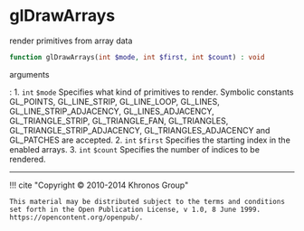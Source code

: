 # glDrawArrays
render primitives from array data

```php
function glDrawArrays(int $mode, int $first, int $count) : void
```

arguments

:    1. `int` `$mode` Specifies what kind of primitives to render. Symbolic
    constants <constant>GL_POINTS</constant>, <constant>GL_LINE_STRIP</constant>,
    <constant>GL_LINE_LOOP</constant>, <constant>GL_LINES</constant>,
    <constant>GL_LINE_STRIP_ADJACENCY</constant>,
    <constant>GL_LINES_ADJACENCY</constant>,
    <constant>GL_TRIANGLE_STRIP</constant>, <constant>GL_TRIANGLE_FAN</constant>,
    <constant>GL_TRIANGLES</constant>,
    <constant>GL_TRIANGLE_STRIP_ADJACENCY</constant>,
    <constant>GL_TRIANGLES_ADJACENCY</constant> and
    <constant>GL_PATCHES</constant> are accepted.
    2. `int` `$first` Specifies the starting index in the enabled arrays.
    3. `int` `$count` Specifies the number of indices to be rendered.

---
     

!!! cite "Copyright © 2010-2014 Khronos Group"

    This material may be distributed subject to the terms and conditions set forth in the Open Publication License, v 1.0, 8 June 1999. https://opencontent.org/openpub/.